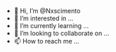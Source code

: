 - 👋 Hi, I’m @Nxscimento
- 👀 I’m interested in ...
- 🌱 I’m currently learning ...
- 💞️ I’m looking to collaborate on ...
- 📫 How to reach me ...

<!---
Nxscimento/Nxscimento is a ✨ special ✨ repository because its `README.md` (this file) appears on your GitHub profile.
You can click the Preview link to take a look at your changes.
--->
